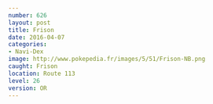 ```yaml
---
number: 626
layout: post
title: Frison
date: 2016-04-07
categories:
- Navi-Dex
image: http://www.pokepedia.fr/images/5/51/Frison-NB.png
caught: Frison
location: Route 113
level: 26
version: OR
---
```

